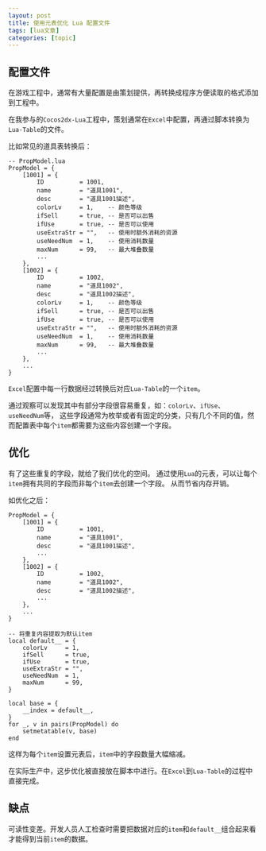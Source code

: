 ```yaml
---
layout: post
title: 使用元表优化 Lua 配置文件 
tags: [lua文章]
categories: [topic]
---
```

## 配置文件

在游戏工程中，通常有大量配置是由策划提供，再转换成程序方便读取的格式添加到工程中。

在我参与的`Cocos2dx-Lua`工程中，策划通常在`Excel`中配置，再通过脚本转换为`Lua-Table`的文件。

比如常见的道具表转换后：

    
    
    -- PropModel.lua
    PropModel = {
        [1001] = {
            ID          = 1001,
            name        = "道具1001",
            desc        = "道具1001描述",
            colorLv     = 1,    -- 颜色等级
            ifSell      = true, -- 是否可以出售
            ifUse       = true, -- 是否可以使用
            useExtraStr = "",   -- 使用时额外消耗的资源
            useNeedNum  = 1,    -- 使用消耗数量
            maxNum      = 99,   -- 最大堆叠数量
            ...
        },
        [1002] = {
            ID          = 1002,
            name        = "道具1002",
            desc        = "道具1002描述",
            colorLv     = 1,    -- 颜色等级
            ifSell      = true, -- 是否可以出售
            ifUse       = true, -- 是否可以使用
            useExtraStr = "",   -- 使用时额外消耗的资源
            useNeedNum  = 1,    -- 使用消耗数量
            maxNum      = 99,   -- 最大堆叠数量
            ...
        },
        ...
    }

`Excel`配置中每一行数据经过转换后对应`Lua-Table`的一个`item`。

通过观察可以发现其中有部分字段很容易重复，如：`colorLv`、`ifUse`、`useNeedNum`等，
这些字段通常为枚举或者有固定的分类，只有几个不同的值，然而配置表中每个`item`都需要为这些内容创建一个字段。

## 优化

有了这些重复的字段，就给了我们优化的空间。 通过使用`Lua`的元表，可以让每个`item`拥有共同的字段而非每个`item`去创建一个字段。
从而节省内存开销。

如优化之后：

    
    
    PropModel = {
        [1001] = {
            ID          = 1001,
            name        = "道具1001",
            desc        = "道具1001描述",
            ...
        },
        [1002] = {
            ID          = 1002,
            name        = "道具1002",
            desc        = "道具1002描述",
            ...
        },
        ...
    }
    
    -- 将重复内容提取为默认item
    local default__ = {
        colorLv     = 1,
        ifSell      = true,
        ifUse       = true,
        useExtraStr = "",
        useNeedNum  = 1,
        maxNum      = 99,
    }
    
    local base = {
        __index = default__,
    }
    for _, v in pairs(PropModel) do
        setmetatable(v, base)
    end

这样为每个`item`设置元表后，`item`中的字段数量大幅缩减。

在实际生产中，这步优化被直接放在脚本中进行。在`Excel`到`Lua-Table`的过程中直接完成。

## 缺点

可读性变差。开发人员人工检查时需要把数据对应的`item`和`default__`组合起来看才能得到当前`item`的数据。